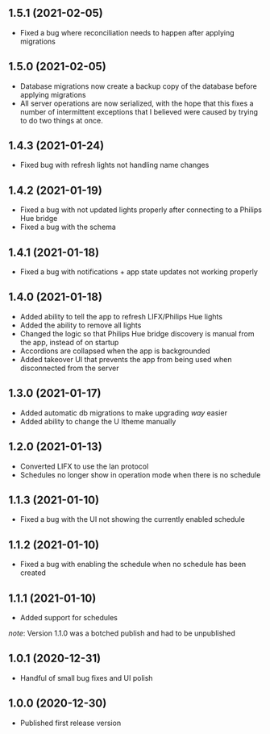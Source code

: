 ## 1.5.1 (2021-02-05)

- Fixed a bug where reconciliation needs to happen after applying migrations

## 1.5.0 (2021-02-05)

- Database migrations now create a backup copy of the database before applying migrations
- All server operations are now serialized, with the hope that this fixes a number of intermittent exceptions that I believed were caused by trying to do two things at once.

## 1.4.3 (2021-01-24)

- Fixed bug with refresh lights not handling name changes

## 1.4.2 (2021-01-19)

- Fixed a bug with not updated lights properly after connecting to a Philips Hue bridge
- Fixed a bug with the schema

## 1.4.1 (2021-01-18)

- Fixed a bug with notifications + app state updates not working properly

## 1.4.0 (2021-01-18)

- Added ability to tell the app to refresh LIFX/Philips Hue lights
- Added the ability to remove all lights
- Changed the logic so that Philips Hue bridge discovery is manual from the app, instead of on startup
- Accordions are collapsed when the app is backgrounded
- Added takeover UI that prevents the app from being used when disconnected from the server

## 1.3.0 (2021-01-17)

- Added automatic db migrations to make upgrading _way_ easier
- Added ability to change the U Itheme manually

## 1.2.0 (2021-01-13)

- Converted LIFX to use the lan protocol
- Schedules no longer show in operation mode when there is no schedule

## 1.1.3 (2021-01-10)

- Fixed a bug with the UI not showing the currently enabled schedule

## 1.1.2 (2021-01-10)

- Fixed a bug with enabling the schedule when no schedule has been created

## 1.1.1 (2021-01-10)

- Added support for schedules

_note_: Version 1.1.0 was a botched publish and had to be unpublished

## 1.0.1 (2020-12-31)

- Handful of small bug fixes and UI polish

## 1.0.0 (2020-12-30)

- Published first release version
